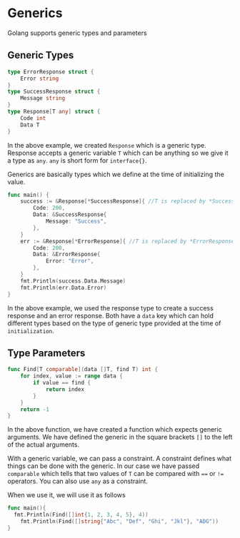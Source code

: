 # Generics

Golang supports generic types and parameters

## Generic Types

```go
type ErrorResponse struct {
	Error string
}
type SuccessResponse struct {
	Message string
}
type Response[T any] struct {
	Code int
	Data T
}
```

In the above example, we created `Response` which is a generic type. Response accepts a generic variable `T` which can be anything so we give it a type as `any`. `any` is short form for `interface{}`.

Generics are basically types which we define at the time of initializing the value.

```go
func main() {
	success := &Response[*SuccessResponse]{ //T is replaced by *SuccessResponse
		Code: 200,
		Data: &SuccessResponse{
			Message: "Success",
		},
	}
	err := &Response[*ErrorResponse]{ //T is replaced by *ErrorResponse
		Code: 200,
		Data: &ErrorResponse{
			Error: "Error",
		},
	}
	fmt.Println(success.Data.Message)
	fmt.Println(err.Data.Error)
}

```

In the above example, we used the response type to create a success response and an error response. Both have a `data` key which can hold different types based on the type of generic type provided at the time of `initialization`.

## Type Parameters

```go
func Find[T comparable](data []T, find T) int {
	for index, value := range data {
		if value == find {
			return index
		}
	}
	return -1
}
```

In the above function, we have created a function which expects generic arguments. We have defined the generic in the square brackets `[]` to the left of the actual arguments.

With a generic variable, we can pass a constraint. A constraint defines what things can be done with the generic. In our case we have passed `comparable` which tells that two values of `T` can be compared with `==` or `!=` operators. You can also use `any` as a constraint.

When we use it, we will use it as follows

```go
func main(){
  fmt.Println(Find([]int{1, 2, 3, 4, 5}, 4))
	fmt.Println(Find([]string{"Abc", "Def", "Ghi", "Jkl"}, "ADG"))
}
```